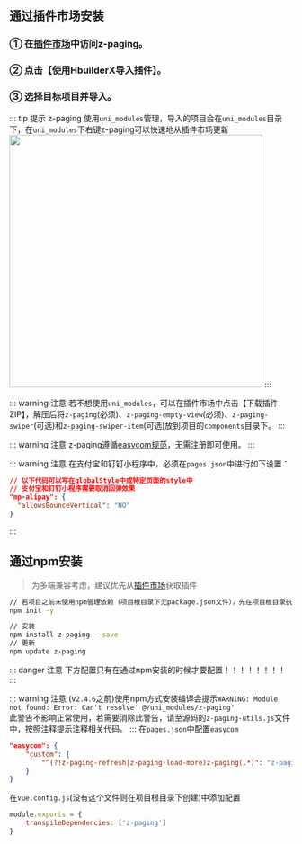 ## 通过插件市场安装

### ① 在[插件市场](https://ext.dcloud.net.cn/plugin?id=3935)中访问z-paging。
### ② 点击【使用HbuilderX导入插件】。
### ③ 选择目标项目并导入。

::: tip 提示
z-paging 使用`uni_modules`管理，导入的项目会在`uni_modules`目录下，在`uni_modules`下右键z-paging可以快速地从插件市场更新<br>
<img style="width:450px;" src="https://z-paging.zxlee.cn/public/img/z-paging-upgrade.jpg"></img>
:::

::: warning 注意
若不想使用`uni_modules`，可以在插件市场中点击【下载插件ZIP】，解压后将`z-paging`(必须)、`z-paging-empty-view`(必须)、`z-paging-swiper`(可选)和`z-paging-swiper-item`(可选)放到项目的`components`目录下。
:::

::: warning 注意
z-paging遵循[easycom规范](https://uniapp.dcloud.io/component/README?id=easycom组件规范)，无需注册即可使用。
:::

::: warning 注意
在支付宝和钉钉小程序中，必须在`pages.json`中进行如下设置：
```json
// 以下代码可以写在globalStyle中或特定页面的style中
// 支付宝和钉钉小程序需要取消回弹效果
"mp-alipay": {
  "allowsBounceVertical": "NO"
}
```
:::

## 通过npm安装
> 为多端兼容考虑，建议优先从[插件市场](https://ext.dcloud.net.cn/plugin?id=3935)获取插件
```bash
// 若项目之前未使用npm管理依赖（项目根目录下无package.json文件），先在项目根目录执行命令初始化npm工程
npm init -y

// 安装
npm install z-paging --save
// 更新
npm update z-paging
```

::: danger 注意
下方配置只有在通过npm安装的时候才要配置！！！！！！！！
:::

::: warning 注意
(v`2.4.6`之前)使用npm方式安装编译会提示`WARNING: Module not found: Error: Can't resolve' @/uni_modules/z-paging'`<br>
此警告不影响正常使用，若需要消除此警告，请至源码的`z-paging-utils.js`文件中，按照注释提示注释相关代码。
:::
在`pages.json`中配置`easycom`

```json
"easycom": {
	"custom": {
	    "^(?!z-paging-refresh|z-paging-load-more)z-paging(.*)": "z-paging/components/z-paging$1/z-paging$1.vue"
	}
}
```

在`vue.config.js`(没有这个文件则在项目根目录下创建)中添加配置
```js
module.exports = {
	transpileDependencies: ['z-paging']
}
```

